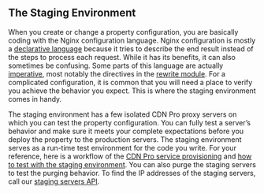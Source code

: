 ## The Staging Environment

When you create or change a property configuration, you are basically coding with the Nginx configuration language. Nginx configuration is mostly a [declarative language](declarative-imperative) because it tries to describe the end result instead of the steps to process each request. While it has its benefits, it can also sometimes be confusing. Some parts of this language are actually [imperative](declarative-imperative), most notably the directives in the [rewrite module](http://nginx.org/en/docs/http/ngx_http_rewrite_module.html). For a complicated configuration, it is common that you will need a place to verify you achieve the behavior you expect. This is where the staging environment comes in handy.

The staging environment has a few isolated CDN Pro proxy servers on which you can test the property configuration. You can fully test a server’s behavior and make sure it meets your complete expectations before you deploy the property to the production servers. The staging environment serves as a run-time test environment for the code you write. For your reference, here is a workflow of the [CDN Pro service provisioning](</docs/getting-started.md#quick-start>) and [how to test with the staging environment](</docs/portal/edge-configurations/testing-property.md#testing-property-in-staging>). You can also purge the staging servers to test the purging behavior. To find the IP addresses of the staging servers, call our [staging servers API](</apidocs#operation/get-cdn-stagingServers>).
